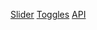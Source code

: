 [Slider](https://iuunhao.github.io/JavascriptPractice/Slider)
[Toggles](https://iuunhao.github.io/JavascriptPractice/Toggles)
[API](https://iuunhao.github.io/JavascriptPractice/API)